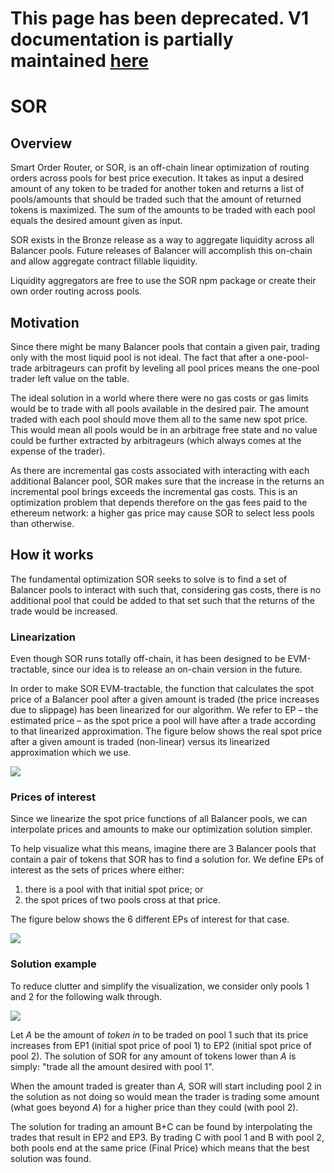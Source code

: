 # This page has been deprecated. V1 documentation is partially maintained [here](docs.balancer.fi/v/v1/protocol/sor/README)

# SOR

## Overview

Smart Order Router, or SOR, is an off-chain linear optimization of routing orders across pools for best price execution. It takes as input a desired amount of any token to be traded for another token and returns a list of pools/amounts that should be traded such that the amount of returned tokens is maximized. The sum of the amounts to be traded with each pool equals the desired amount given as input.

SOR exists in the Bronze release as a way to aggregate liquidity across all Balancer pools. Future releases of Balancer will accomplish this on-chain and allow aggregate contract fillable liquidity.

Liquidity aggregators are free to use the SOR npm package or create their own order routing across pools.

## Motivation

Since there might be many Balancer pools that contain a given pair, trading only with the most liquid pool is not ideal. The fact that after a one-pool-trade arbitrageurs can profit by leveling all pool prices means the one-pool trader left value on the table.

The ideal solution in a world where there were no gas costs or gas limits would be to trade with all pools available in the desired pair. The amount traded with each pool should move them all to the same new spot price. This would mean all pools would be in an arbitrage free state and no value could be further extracted by arbitrageurs \(which always comes at the expense of the trader\).

As there are incremental gas costs associated with interacting with each additional Balancer pool, SOR makes sure that the increase in the returns an incremental pool brings exceeds the incremental gas costs. This is an optimization problem that depends therefore on the gas fees paid to the ethereum network: a higher gas price may cause SOR to select less pools than otherwise.

## How it works

The fundamental optimization SOR seeks to solve is to find a set of Balancer pools to interact with such that, considering gas costs, there is no additional pool that could be added to that set such that the returns of the trade would be increased.

### Linearization

Even though SOR runs totally off-chain, it has been designed to be EVM-tractable, since our idea is to release an on-chain version in the future.

In order to make SOR EVM-tractable, the function that calculates the spot price of a Balancer pool after a given amount is traded \(the price increases due to slippage\) has been linearized for our algorithm. We refer to EP – the estimated price – as the spot price a pool will have after a trade according to that linearized approximation. The figure below shows the real spot price after a given amount is traded \(non-linear\) versus its linearized approximation which we use.

![](../../.gitbook/assets/picture1.png)

### Prices of interest

Since we linearize the spot price functions of all Balancer pools, we can interpolate prices and amounts to make our optimization solution simpler. 

To help visualize what this means, imagine there are 3 Balancer pools that contain a pair of tokens that SOR has to find a solution for. We define EPs of interest as the sets of prices where either:

1. there is a pool with that initial spot price; or
2. the spot prices of two pools cross at that price.

The figure below shows the 6 different EPs of interest for that case.

![](../../.gitbook/assets/picture2.png)

### Solution example

To reduce clutter and simplify the visualization, we consider only pools 1 and 2 for the following walk through.

![](../../.gitbook/assets/picture3.png)

Let _A_ be the amount of _token in_  to be traded on pool 1 such that its price increases from EP1 \(initial spot price of pool 1\) to EP2 \(initial spot price of pool 2\). The solution of SOR for any amount of tokens lower than _A_ is simply: "trade all the amount desired with pool 1".

When the amount traded is greater than _A,_ SOR will start including pool 2 in the solution as not doing so would mean the trader is trading some amount \(what goes beyond _A_\) for a higher price than they could \(with pool 2\).

The solution for trading an amount B+C can be found by interpolating the trades that result in EP2 and EP3. By trading C with pool 1 and B with pool 2, both pools end at the same price \(Final Price\) which means that the best solution was found. 





